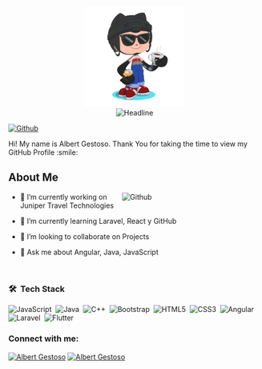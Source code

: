 <div align=center>
        <img src="https://raw.githubusercontent.com/AhmedFathyDev/AhmedFathyDev/main/GitHub.png" alt="GitHub Octocat Drinking a Cup of Coffee" height="200">
    </div>
        <div align=center>
        <img src="https://readme-typing-svg.herokuapp.com?color=%236FDA44&size=32&center=true&vCenter=true&width=600&height=50&lines=Hi+there+I'm+Albert+%F0%9F%91%8B;" alt="Headline" />
    </div>

[![Github](https://img.shields.io/github/followers/Gestoso?label=Follow&style=social)](https://github.com/Gestoso)

<div size='20px'> Hi! My name is Albert Gestoso. Thank You for taking the time to view my GitHub Profile :smile: 
</div>

<h2> About Me </h2>

<img width="55%" align="right" alt="Github" src="https://raw.githubusercontent.com/onimur/.github/master/.resources/git-header.svg" />

- 🔭 I’m currently working on  Juniper Travel Technologies
  
- 🌱 I’m currently learning Laravel, React y GitHub
  
- 👯 I’m looking to collaborate on Projects
  
- 💬 Ask me about Angular, Java, JavaScript

  <br>

### 🛠 &nbsp;Tech Stack

![JavaScript](https://img.shields.io/badge/javascript-%23323330.svg?style=for-the-badge&logo=javascript&logoColor=%23F7DF1E)&nbsp;
![Java](https://img.shields.io/badge/java-%23ED8B00.svg?style=for-the-badge&logo=java&logoColor=white)&nbsp;
![C++](https://img.shields.io/badge/c++-%2300599C.svg?style=for-the-badge&logo=c%2B%2B&logoColor=white)&nbsp;
![Bootstrap](https://img.shields.io/badge/bootstrap-%23563D7C.svg?style=for-the-badge&logo=bootstrap&logoColor=white)&nbsp;
![HTML5](https://img.shields.io/badge/html5-%23E34F26.svg?style=for-the-badge&logo=html5&logoColor=white)&nbsp;
![CSS3](https://img.shields.io/badge/css3-%231572B6.svg?style=for-the-badge&logo=css3&logoColor=white)&nbsp;
![Angular](https://img.shields.io/badge/Angular-%23DD0031.svg?style=for-the-badge&logo=angular&logoColor=white)&nbsp;
![Laravel](https://img.shields.io/badge/Laravel-%23316192.svg?style=for-the-badge&logo=Laravel&logoColor=white)&nbsp;
![Flutter](https://img.shields.io/badge/Flutter-%23172BF4.svg?style=for-the-badge&logo=Flutter&logoColor=white)&nbsp;


<h3 align="left">Connect with me:</h3>
<p align="left">
  <a href="https://www.linkedin.com/in/albert-gestoso-fortuny-26894524a/" target="blank"><img align="center"
      src="https://raw.githubusercontent.com/rahuldkjain/github-profile-readme-generator/master/src/images/icons/Social/linked-in-alt.svg"
      alt="Albert Gestoso" height="30" width="40" /></a>
  <a href="https://instagram.com/albertgestoso.sw" target="blank"><img align="center"
      src="https://raw.githubusercontent.com/rahuldkjain/github-profile-readme-generator/master/src/images/icons/Social/instagram.svg"
      alt="Albert Gestoso" height="30" width="40" /></a>
</p>
